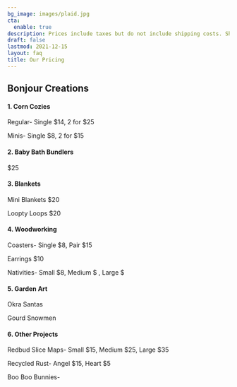 ```yaml
---
bg_image: images/plaid.jpg
cta:
  enable: true
description: Prices include taxes but do not include shipping costs. Shipping costs will be determined by product weight and delivery urgeny. 
draft: false
lastmod: 2021-12-15
layout: faq
title: Our Pricing
---
```

## Bonjour Creations



#### 1. Corn Cozies

Regular- Single $14, 2 for $25

Minis- Single $8, 2 for $15

#### 2. Baby Bath Bundlers

$25

#### 3. Blankets

Mini Blankets $20

Loopty Loops $20

#### 4. Woodworking
Coasters- Single $8, Pair $15

Earrings $10

Nativities- Small $8, Medium $ , Large $

#### 5. Garden Art
Okra Santas

Gourd Snowmen

#### 6. Other Projects
Redbud Slice Maps- Small $15, Medium $25, Large $35

Recycled Rust- Angel $15, Heart $5

Boo Boo Bunnies- 




